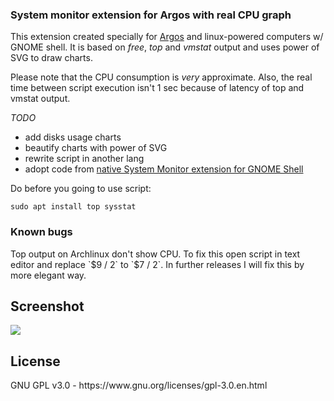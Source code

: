 <h3>System monitor extension for Argos with real CPU graph</h3>

This extension created specially for [Argos](https://github.com/p-e-w/argos) and linux-powered computers w/ GNOME shell.
It is based on *free*, *top* and *vmstat* output and uses power of SVG to draw charts.

Please note that the CPU consumption is *very* approximate. Also, the real time between script execution isn't 1 sec because of latency of top and vmstat output.

*TODO*

* add disks usage charts
* beautify charts with power of SVG
* rewrite script in another lang
* adopt code from [native System Monitor extension for GNOME Shell](https://github.com/paradoxxxzero/gnome-shell-system-monitor-applet)

Do before you going to use script:

``sudo apt install top sysstat``

<h3>Known bugs</h3>
Top output on Archlinux don't show CPU. To fix this open script in text editor and replace `$9 / 2` to `$7 / 2`. In further releases I will fix this by more elegant way.


<h2>Screenshot</h2>

<img src="http://i.imgur.com/SSftwy4.png">

<h2>License</h2>
GNU GPL v3.0 - https://www.gnu.org/licenses/gpl-3.0.en.html
